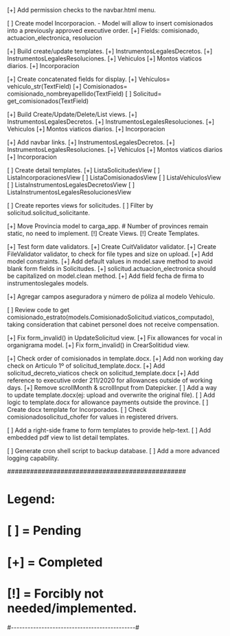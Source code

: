 [+] Add permission checks to the navbar.html menu.

[ ] Create model Incorporacion.
    - Model will allow to insert comisionados into a previously approved executive order.
    [+] Fields: comisionado, actuacion_electronica, resolucion
    
[+] Build create/update templates.
    [+] InstrumentosLegalesDecretos.
    [+] InstrumentosLegalesResoluciones.
    [+] Vehiculos
    [+] Montos viaticos diarios.
    [+] Incorporacion

[+] Create concatenated fields for display.
    [+] Vehículos= vehiculo_str(TextField)
    [+] Comisionados= comisionado_nombreyapellido(TextField)
    [ ] Solicitud= get_comisionados(TextField)

[+] Build Create/Update/Delete/List views.
    [+] InstrumentosLegalesDecretos.
    [+] InstrumentosLegalesResoluciones.
    [+] Vehiculos
    [+] Montos viaticos diarios.
    [+] Incorporacion

[+] Add navbar links.
    [+] InstrumentosLegalesDecretos.
    [+] InstrumentosLegalesResoluciones.
    [+] Vehiculos
    [+] Montos viaticos diarios
    [+] Incorporacion

[ ] Create detail templates.
    [+] ListaSolicitudesView
    [ ] ListaIncorporacionesView
    [ ] ListaComisionadosView
    [ ] ListaVehiculosView
    [ ] ListaInstrumentosLegalesDecretosView
    [ ] ListaInstrumentosLegalesResolucionesView

[ ] Create reportes views for solicitudes.
    [ ] Filter by solicitud.solicitud_solicitante.

[+] Move Provincia model to carga_app.
    # Number of provinces remain static, no need to implement.
    [!] Create Views.
    [!] Create Templates.

[+] Test form date validators.
[+] Create CuitValidator validator.
[+] Create FileValidator validator, to check for file types and size on upload.
[+] Add model constraints.
[+] Add default values in model.save method to avoid blank form fields in Solicitudes.
[+] solicitud.actuacion_electronica should be capitalized on model.clean method.
[+] Add field fecha de firma to instrumentoslegales models.

[+] Agregar campos aseguradora y número de póliza al modelo Vehiculo.

[ ] Review code to get comisionado_estrato(models.ComisionadoSolicitud.viaticos_computado), taking consideration that cabinet personel does not receive compensation.

[+] Fix form_invalid() in UpdateSolicitud view.
[+] Fix allowances for vocal in organigrama model.
[+] Fix form_invalid() in CrearSolitidud view.

[+] Check order of comisionados in template.docx.
[+] Add non working day check on Articulo 1º of solicitud_template.docx.
[+] Add solicitud_decreto_viaticos check on solicitud_template.docx
[+] Add reference to executive order 211/2020 for allowances outside of working days.
[+] Remove scrollMonth & scrollInput from Datepicker.
[ ] Add a way to update template.docx(ej: upload and overwrite the original file).
[ ] Add logic to template.docx for allowance payments outside the province.
[ ] Create docx template for Incorporados.
[ ] Check comisionadosolicitud_chofer for values in registered drivers.

[ ] Add a right-side frame to form templates to provide help-text.
[ ] Add embedded pdf view to list detail templates.

[ ] Generate cron shell script to backup database.
[ ] Add a more advanced logging capability.


###############################################
# Legend:                                     #
#     [ ] = Pending                           #
#     [+] = Completed                         #
#     [!] = Forcibly not needed/implemented.  #
#---------------------------------------------#
